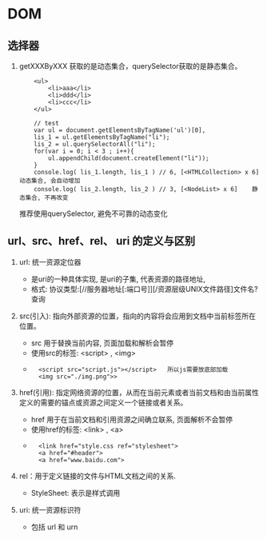 # DOM

## 选择器

1. getXXXByXXX 获取的是动态集合，querySelector获取的是静态集合。
    ```
        <ul>
            <li>aaa</li>
            <li>ddd</li>
            <li>ccc</li>
        </ul>
         
        // test
        var ul = document.getElementsByTagName('ul')[0],
        lis_1 = ul.getElementsByTagName("li");
        lis_2 = ul.querySelectorAll("li");
        for(var i = 0; i < 3 ; i++){ 
            ul.appendChild(document.createElement("li")); 
        } 
        console.log( lis_1.length, lis_1 ) // 6, [<HTMLCollection> x 6] 动态集合, 会自动增加
        console.log( lis_2.length, lis_2 ) // 3, [<NodeList> x 6]    静态集合, 不再改变
    ```

    推荐使用querySelector, 避免不可靠的动态变化


## url、src、href、rel、 uri 的定义与区别

1. url: 统一资源定位器
    - 是uri的一种具体实现, 是uri的子集, 代表资源的路径地址,
    - 格式:  协议类型:[//服务器地址[:端口号]][/资源层级UNIX文件路径]文件名?查询

2. src(引入): 指向外部资源的位置，指向的内容将会应用到文档中当前标签所在位置。
    - src 用于替换当前内容, 页面加载和解析会暂停
    - 使用src的标签: &lt;script&gt; , &lt;img&gt;
    - ```
        <script src="script.js"></script>   所以js需要放底部加载
        <img src="./img.png">>
      ```
3. href(引用): 指定网络资源的位置，从而在当前元素或者当前文档和由当前属性定义的需要的锚点或资源之间定义一个链接或者关系。
    - href 用于在当前文档和引用资源之间确立联系, 页面解析不会暂停
    - 使用href的标签: &lt;link&gt; , &lt;a&gt;
    - ```
        <link href="style.css ref="stylesheet">
        <a href="#header">
        <a href="www.baidu.com">
      ```
4. rel：用于定义链接的文件与HTML文档之间的关系.
    - StyleSheet: 表示是样式调用

5. uri: 统一资源标识符
    - 包括 url 和 urn